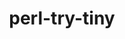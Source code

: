 ---
title: "perl-try-tiny"
layout: cache
categories: [package, v0.18.1]
meta: {"versions": ["0.28"], "compilers": ["gcc@=7.3.1"], "oss": ["amzn2"], "platforms": ["linux"], "targets": ["aarch64", "graviton2", "x86_64_v3", "x86_64_v4"], "stacks": ["aws-ahug", "aws-ahug-aarch64", "root"], "num_specs": 4, "num_specs_by_stack": {"aws-ahug-aarch64": 2, "root": 4, "aws-ahug": 2}}
spec_details: [{"hash": "3gxads6loymfkulagr6ksirhvpa7c7t7", "compiler": "gcc@=7.3.1", "versions": ["0.28"], "os": "amzn2", "platform": "linux", "target": "aarch64", "variants": [], "stacks": ["aws-ahug-aarch64", "root"], "size": "-", "tarball": "https://binaries.spack.io/releases/v0.18.1/build_cache/linux-amzn2-aarch64/gcc-7.3.1/perl-try-tiny-0.28/linux-amzn2-aarch64-gcc-7.3.1-perl-try-tiny-0.28-3gxads6loymfkulagr6ksirhvpa7c7t7.spack"}, {"hash": "m2v47vp7ebmifzizwt5vtctpiacnfvfe", "compiler": "gcc@=7.3.1", "versions": ["0.28"], "os": "amzn2", "platform": "linux", "target": "x86_64_v4", "variants": [], "stacks": ["aws-ahug", "root"], "size": "-", "tarball": "https://binaries.spack.io/releases/v0.18.1/build_cache/linux-amzn2-x86_64_v4/gcc-7.3.1/perl-try-tiny-0.28/linux-amzn2-x86_64_v4-gcc-7.3.1-perl-try-tiny-0.28-m2v47vp7ebmifzizwt5vtctpiacnfvfe.spack"}, {"hash": "fuuwu3c5i2ie36pnkybbb7al5dvmtttu", "compiler": "gcc@=7.3.1", "versions": ["0.28"], "os": "amzn2", "platform": "linux", "target": "graviton2", "variants": [], "stacks": ["aws-ahug-aarch64", "root"], "size": "-", "tarball": "https://binaries.spack.io/releases/v0.18.1/build_cache/linux-amzn2-graviton2/gcc-7.3.1/perl-try-tiny-0.28/linux-amzn2-graviton2-gcc-7.3.1-perl-try-tiny-0.28-fuuwu3c5i2ie36pnkybbb7al5dvmtttu.spack"}, {"hash": "issr6ovrjztlf2oh2vvsi3sjq3vhi5at", "compiler": "gcc@=7.3.1", "versions": ["0.28"], "os": "amzn2", "platform": "linux", "target": "x86_64_v3", "variants": [], "stacks": ["aws-ahug", "root"], "size": "-", "tarball": "https://binaries.spack.io/releases/v0.18.1/build_cache/linux-amzn2-x86_64_v3/gcc-7.3.1/perl-try-tiny-0.28/linux-amzn2-x86_64_v3-gcc-7.3.1-perl-try-tiny-0.28-issr6ovrjztlf2oh2vvsi3sjq3vhi5at.spack"}]
---